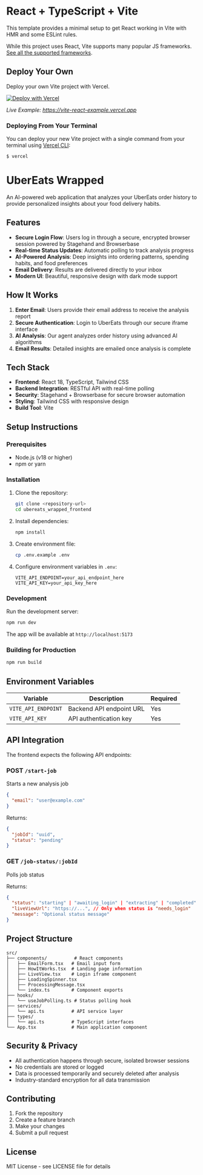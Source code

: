# React + TypeScript + Vite

This template provides a minimal setup to get React working in Vite with HMR and some ESLint rules.

While this project uses React, Vite supports many popular JS frameworks. [See all the supported frameworks](https://vitejs.dev/guide/#scaffolding-your-first-vite-project).

## Deploy Your Own

Deploy your own Vite project with Vercel.

[![Deploy with Vercel](https://vercel.com/button)](https://vercel.com/new/clone?repository-url=https://github.com/vercel/vercel/tree/main/examples/vite-react&template=vite-react)

_Live Example: https://vite-react-example.vercel.app_

### Deploying From Your Terminal

You can deploy your new Vite project with a single command from your terminal using [Vercel CLI](https://vercel.com/download):

```shell
$ vercel
```

# UberEats Wrapped

An AI-powered web application that analyzes your UberEats order history to provide personalized insights about your food delivery habits.

## Features

- **Secure Login Flow**: Users log in through a secure, encrypted browser session powered by Stagehand and Browserbase
- **Real-time Status Updates**: Automatic polling to track analysis progress
- **AI-Powered Analysis**: Deep insights into ordering patterns, spending habits, and food preferences
- **Email Delivery**: Results are delivered directly to your inbox
- **Modern UI**: Beautiful, responsive design with dark mode support

## How It Works

1. **Enter Email**: Users provide their email address to receive the analysis report
2. **Secure Authentication**: Login to UberEats through our secure iframe interface
3. **AI Analysis**: Our agent analyzes order history using advanced AI algorithms
4. **Email Results**: Detailed insights are emailed once analysis is complete

## Tech Stack

- **Frontend**: React 18, TypeScript, Tailwind CSS
- **Backend Integration**: RESTful API with real-time polling
- **Security**: Stagehand + Browserbase for secure browser automation
- **Styling**: Tailwind CSS with responsive design
- **Build Tool**: Vite

## Setup Instructions

### Prerequisites

- Node.js (v18 or higher)
- npm or yarn

### Installation

1. Clone the repository:
   ```bash
   git clone <repository-url>
   cd ubereats_wrapped_frontend
   ```

2. Install dependencies:
   ```bash
   npm install
   ```

3. Create environment file:
   ```bash
   cp .env.example .env
   ```

4. Configure environment variables in `.env`:
   ```
   VITE_API_ENDPOINT=your_api_endpoint_here
   VITE_API_KEY=your_api_key_here
   ```

### Development

Run the development server:
```bash
npm run dev
```

The app will be available at `http://localhost:5173`

### Building for Production

```bash
npm run build
```

## Environment Variables

| Variable | Description | Required |
|----------|-------------|----------|
| `VITE_API_ENDPOINT` | Backend API endpoint URL | Yes |
| `VITE_API_KEY` | API authentication key | Yes |

## API Integration

The frontend expects the following API endpoints:

### POST `/start-job`
Starts a new analysis job
```json
{
  "email": "user@example.com"
}
```

Returns:
```json
{
  "jobId": "uuid",
  "status": "pending"
}
```

### GET `/job-status/:jobId`
Polls job status

Returns:
```json
{
  "status": "starting" | "awaiting_login" | "extracting" | "completed" | "failed",
  "liveViewUrl": "https://...", // Only when status is "needs_login"
  "message": "Optional status message"
}
```

## Project Structure

```
src/
├── components/          # React components
│   ├── EmailForm.tsx   # Email input form
│   ├── HowItWorks.tsx  # Landing page information
│   ├── LiveView.tsx    # Login iframe component
│   ├── LoadingSpinner.tsx
│   ├── ProcessingMessage.tsx
│   └── index.ts        # Component exports
├── hooks/
│   └── useJobPolling.ts # Status polling hook
├── services/
│   └── api.ts          # API service layer
├── types/
│   └── api.ts          # TypeScript interfaces
└── App.tsx             # Main application component
```

## Security & Privacy

- All authentication happens through secure, isolated browser sessions
- No credentials are stored or logged
- Data is processed temporarily and securely deleted after analysis
- Industry-standard encryption for all data transmission

## Contributing

1. Fork the repository
2. Create a feature branch
3. Make your changes
4. Submit a pull request

## License

MIT License - see LICENSE file for details
